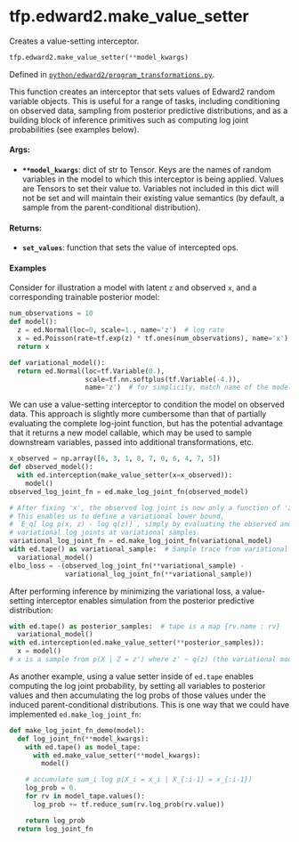 <div itemscope itemtype="http://developers.google.com/ReferenceObject">
<meta itemprop="name" content="tfp.edward2.make_value_setter" />
<meta itemprop="path" content="Stable" />
</div>

# tfp.edward2.make_value_setter

Creates a value-setting interceptor.

``` python
tfp.edward2.make_value_setter(**model_kwargs)
```



Defined in [`python/edward2/program_transformations.py`](https://github.com/tensorflow/probability/tree/master/tensorflow_probability/python/edward2/program_transformations.py).

<!-- Placeholder for "Used in" -->

This function creates an interceptor that sets values of Edward2 random
variable objects. This is useful for a range of tasks, including conditioning
on observed data, sampling from posterior predictive distributions, and as a
building block of inference primitives such as computing log joint
probabilities (see examples below).

#### Args:


* <b>`**model_kwargs`</b>: dict of str to Tensor. Keys are the names of random
  variables in the model to which this interceptor is being applied. Values
  are Tensors to set their value to. Variables not included in this dict
  will not be set and will maintain their existing value semantics (by
  default, a sample from the parent-conditional distribution).


#### Returns:


* <b>`set_values`</b>: function that sets the value of intercepted ops.

#### Examples

Consider for illustration a model with latent `z` and
observed `x`, and a corresponding trainable posterior model:

```python
num_observations = 10
def model():
  z = ed.Normal(loc=0, scale=1., name='z')  # log rate
  x = ed.Poisson(rate=tf.exp(z) * tf.ones(num_observations), name='x')
  return x

def variational_model():
  return ed.Normal(loc=tf.Variable(0.),
                   scale=tf.nn.softplus(tf.Variable(-4.)),
                   name='z')  # for simplicity, match name of the model RV.
```

We can use a value-setting interceptor to condition the model on observed
data. This approach is slightly more cumbersome than that of partially
evaluating the complete log-joint function, but has the potential advantage
that it returns a new model callable, which may be used to sample downstream
variables, passed into additional transformations, etc.

```python
x_observed = np.array([6, 3, 1, 8, 7, 0, 6, 4, 7, 5])
def observed_model():
  with ed.interception(make_value_setter(x=x_observed)):
    model()
observed_log_joint_fn = ed.make_log_joint_fn(observed_model)

# After fixing 'x', the observed log joint is now only a function of 'z'.
# This enables us to define a variational lower bound,
# `E_q[ log p(x, z) - log q(z)]`, simply by evaluating the observed and
# variational log joints at variational samples.
variational_log_joint_fn = ed.make_log_joint_fn(variational_model)
with ed.tape() as variational_sample:  # Sample trace from variational model.
  variational_model()
elbo_loss = -(observed_log_joint_fn(**variational_sample) -
              variational_log_joint_fn(**variational_sample))
```

After performing inference by minimizing the variational loss, a value-setting
interceptor enables simulation from the posterior predictive distribution:

```python
with ed.tape() as posterior_samples:  # tape is a map {rv.name : rv}
  variational_model()
with ed.interception(ed.make_value_setter(**posterior_samples)):
  x = model()
# x is a sample from p(X | Z = z') where z' ~ q(z) (the variational model)
```

As another example, using a value setter inside of `ed.tape` enables
computing the log joint probability, by setting all variables to
posterior values and then accumulating the log probs of those values under
the induced parent-conditional distributions. This is one way that we could
have implemented `ed.make_log_joint_fn`:

```python
def make_log_joint_fn_demo(model):
  def log_joint_fn(**model_kwargs):
    with ed.tape() as model_tape:
      with ed.make_value_setter(**model_kwargs):
        model()

    # accumulate sum_i log p(X_i = x_i | X_{:i-1} = x_{:i-1})
    log_prob = 0.
    for rv in model_tape.values():
      log_prob += tf.reduce_sum(rv.log_prob(rv.value))

    return log_prob
  return log_joint_fn
```